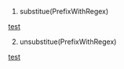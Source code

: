 1. substitue(PrefixWithRegex)

<!-- Steadylearner -->
[Steadylearner]: s-
[Blog]: s-/blog
[Markdown]: https://www.steadylearner.com/markdown
[prop-passer]: https://www.npmjs.com/package/prop-passer
[How to write less code for links in markdown with React]: https://www.steadylearner.com/blog/read/How-to-write-less-code-for-links-in-markdown-with-React
<!-- Steadylearner -->

[test](s-/blog)

2. unsubstitue(PrefixWithRegex)

<!-- Steadylearner -->
[Steadylearner]: https://www.steadylearner.com
[Blog]: https://www.steadylearner.com/blog
[Markdown]: https://www.steadylearner.com/markdown
[prop-passer]: https://www.npmjs.com/package/prop-passer
[How to write less code for links in markdown with React]: https://www.steadylearner.com/blog/read/How-to-write-less-code-for-links-in-markdown-with-React
<!-- Steadylearner -->

[test](https://www.steadylearner.com/blog)

